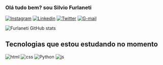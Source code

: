 ### Olá tudo bem? sou Silvio Furlaneti

[![Instagram](https://img.shields.io/badge/Instagram-E4405F?style=for-the-badge&logo=instagram&logoColor=white)](https://www.instagram.com/silviofurlaneti/)
[![Linkedin](https://img.shields.io/badge/LinkedIn-0077B5?style=for-the-badge&logo=linkedin&logoColor=white)](linkedin.com/in/silvio-furlaneti-94b3a9237)
[![Twitter](https://img.shields.io/badge/Twitter-1DA1F2?style=for-the-badge&logo=twitter&logoColor=white)](https://twitter.com/SilvioFurlaneti)
[![G-mail](https://img.shields.io/badge/Gmail-D14836?style=for-the-badge&logo=gmail&logoColor=white)](furlanetisilvio@gmail.com)

![Furlaneti GitHub stats](https://github-readme-stats.vercel.app/api?username=Furlaneti&show_icons=true&theme=dracula&count_private=true)

## Tecnologias que estou estudando no momento

<div style="display: inline_block">
  <img align="center" alt="html" src="https://img.shields.io/badge/HTML-239120?style=for-the-badge&logo=html5&logoColor=white" />
  <img align="center" alt="css" src="https://img.shields.io/badge/CSS-239120?&style=for-the-badge&logo=css3&logoColor=white" />
  <img align="center" alt="Python" src="https://img.shields.io/badge/Python-3776AB?style=for-the-badge&logo=python&logoColor=white" />
<img align="center" alt="js" src="https://img.shields.io/badge/JavaScript-323330?style=for-the-badge&logo=javascript&logoColor=F7DF1E" />
</div><br/>
